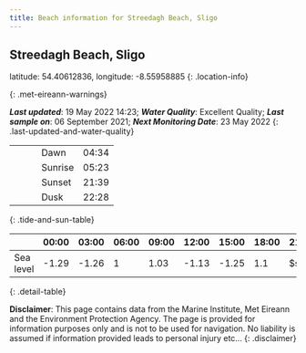 ```yaml
---
title: Beach information for Streedagh Beach, Sligo
---
```

## Streedagh Beach, Sligo 

latitude: 54.40612836, longitude: -8.55958885
{: .location-info}


{: .met-eireann-warnings}

___Last updated___: 19 May 2022 14:23; ___Water Quality___: Excellent Quality;
___Last sample on___: 06 September 2021; ___Next Monitoring Date___: 23 May 2022
{: .last-updated-and-water-quality}

|   |   |   |   |   |
|---|---|---|---|---|
|   |   |   | Dawn  | 04:34 |
|   |   |   | Sunrise  | 05:23 |
|   |   |   | Sunset  | 21:39 |
|   |   |   | Dusk  | 22:28 |
{: .tide-and-sun-table}

<div></div>

| | 00:00 | 03:00 | 06:00 | 09:00 | 12:00 | 15:00 | 18:00 | 21:00 |
|---|---|---|---|---|---|---|---|---|
| Sea level | -1.29 | -1.26 | 1 | 1.03| -1.13 | -1.25 | 1.1 | $sl21 |
{: .detail-table}

__Disclaimer__: This page contains data from the Marine Institute,
Met Eireann and the Environment Protection Agency. The page is provided for
information purposes only and is not to be used for navigation. No liability
is assumed if information provided leads to personal injury etc...
{: .disclaimer}